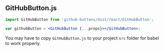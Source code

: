 GitHubButton.js
---------------

``` jsx
import GitHubButton from 'github-buttons/dist/react/GitHubButton';

var githubButton = <GitHubButton {...props}></GitHubButton>;
```

You may have to copy `GitHubButton.js` to your project `src` folder for babel to work properly.
